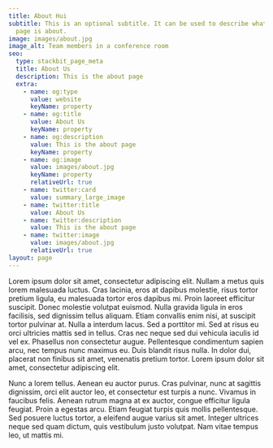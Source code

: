 ```yaml
---
title: About Hui
subtitle: This is an optional subtitle. It can be used to describe what this
  page is about.
image: images/about.jpg
image_alt: Team members in a conference room
seo:
  type: stackbit_page_meta
  title: About Us
  description: This is the about page
  extra:
    - name: og:type
      value: website
      keyName: property
    - name: og:title
      value: About Us
      keyName: property
    - name: og:description
      value: This is the about page
      keyName: property
    - name: og:image
      value: images/about.jpg
      keyName: property
      relativeUrl: true
    - name: twitter:card
      value: summary_large_image
    - name: twitter:title
      value: About Us
    - name: twitter:description
      value: This is the about page
    - name: twitter:image
      value: images/about.jpg
      relativeUrl: true
layout: page
---
```


Lorem ipsum dolor sit amet, consectetur adipiscing elit. Nullam a metus quis lorem malesuada luctus. Cras lacinia, eros at dapibus molestie, risus tortor pretium ligula, eu malesuada tortor eros dapibus mi. Proin laoreet efficitur suscipit. Donec molestie volutpat euismod. Nulla gravida ligula in eros facilisis, sed dignissim tellus aliquam. Etiam convallis enim nisi, at suscipit tortor pulvinar at. Nulla a interdum lacus. Sed a porttitor mi. Sed at risus eu orci ultricies mattis sed in tellus. Cras nec neque sed dui vehicula iaculis id vel ex. Phasellus non consectetur augue. Pellentesque condimentum sapien arcu, nec tempus nunc maximus eu. Duis blandit risus nulla. In dolor dui, placerat non finibus sit amet, venenatis pretium tortor. Lorem ipsum dolor sit amet, consectetur adipiscing elit.

Nunc a lorem tellus. Aenean eu auctor purus. Cras pulvinar, nunc at sagittis dignissim, orci elit auctor leo, et consectetur est turpis a nunc. Vivamus in faucibus felis. Aenean rutrum magna at ex auctor, congue efficitur ligula feugiat. Proin a egestas arcu. Etiam feugiat turpis quis mollis pellentesque. Sed posuere luctus tortor, a eleifend augue varius sit amet. Integer ultrices neque sed quam dictum, quis vestibulum justo volutpat. Nam vitae tempus leo, ut mattis mi.
